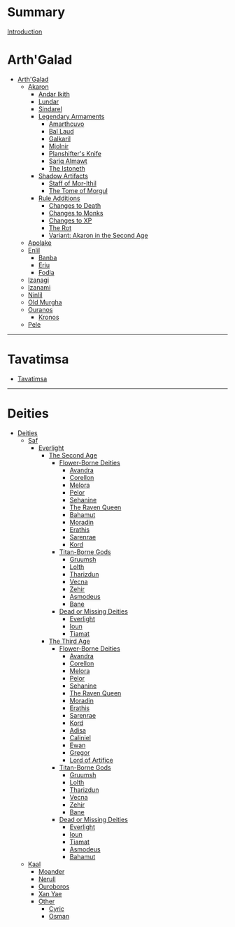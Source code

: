 # Summary

[Introduction](./Introduction.md)

# Arth'Galad
- [Arth'Galad](./Arth'Galad/Arth'Galad.md)
    - [Akaron](./Arth'Galad/Akaron.md)
        - [Andar Ikith](<./Arth'Galad/Akaron/Andar Ikith/Andar Ikith.md>)
        - [Lundar](./Arth'Galad/Akaron/Lundar/Lundar.md)
        - [Sindarel](./Arth'Galad/Akaron/Sindarel/Sindarel.md)
        - [Legendary Armaments](<./Arth'Galad/Akaron/Legendary Armaments/Legendary Armaments.md>)
            - [Amarthcuvo](<./Arth'Galad/Akaron/Legendary Armaments/Amarthcuvo.md>)
            - [Bal Laud](<Arth'Galad/Akaron/Legendary Armaments/Bal Laud.md>)
            - [Galkaril](<./Arth'Galad/Akaron/Legendary Armaments/Galkaril.md>)
            - [Mjolnir](<./Arth'Galad/Akaron/Legendary Armaments/Mjolnir.md>)
            - [Planshifter's Knife](<./Arth'Galad/Akaron/Legendary Armaments/Planshifter's Knife.md>)
            - [Sariq Almawt](<./Arth'Galad/Akaron/Legendary Armaments/Sariq Almawt.md>)
            - [The Istoneth](<./Arth'Galad/Akaron/Legendary Armaments/The Istoneth.md>)
        - [Shadow Artifacts]()
            - [Staff of Mor-Ithil](<./Arth'Galad/Akaron/Shadow Artifacts/Staff of Mor-Ithil.md>)
            - [The Tome of Morgul](<./Arth'Galad/Akaron/Shadow Artifacts/The Tome of Morgul.md>)
        - [Rule Additions]()
            - [Changes to Death](<./Arth'Galad/Akaron/Rule Additions/Changes to Death.md>)
            - [Changes to Monks](<./Arth'Galad/Akaron/Rule Additions/Changes to Monks.md>)
            - [Changes to XP](<./Arth'Galad/Akaron/Rule Additions/Changes to XP.md>)
            - [The Rot](<./Arth'Galad/Akaron/Rule Additions/The Rot.md>)
            - [Variant: Akaron in the Second Age](<./Arth'Galad/Akaron/Rule Additions/Variant: Akaron in the Second Age.md>)
    - [Apolake]()
    - [Enlil]()
        - [Banba](./Arth'Galad/Enlil/Banba/Banba.md)
        - [Eriu](./Arth'Galad/Enlil/Eriu/Eriu.md)
        - [Fodla](./Arth'Galad/Enlil/Fodla/Fodla.md)
    - [Izanagi]()
    - [Izanami](./Arth'Galad/Izanami/Izanami.md)
    - [Ninlil]()
    - [Old Murgha](<./Arth'Galad/Old Murgha/Old Murgha.md>)
    - [Ouranos]()
        - [Kronos](./Arth'Galad/Ouranos/Kronos/Kronos.md)
    - [Pele]()
---
# Tavatimsa
- [Tavatimsa](./Tavatimsa/Tavatimsa.md)
---
# Deities
- [Deities]()
    - [Saf]()
        - [Everlight]()
            - [The Second Age]()
                - [Flower-Borne Deities]()
                    - [Avandra](<./Deities/Saf/Everlight/Second Age/Flower-Borne Deities/Avandra/Avandra.md>)
                    - [Corellon](<./Deities/Saf/Everlight/Second Age/Flower-Borne Deities/Corellon/Corellon.md>)
                    - [Melora](<./Deities/Saf/Everlight/Second Age/Flower-Borne Deities/Melora/Melora.md>)
                    - [Pelor](<./Deities/Saf/Everlight/Second Age/Flower-Borne Deities/Pelor/Pelor.md>)
                    - [Sehanine](<./Deities/Saf/Everlight/Second Age/Flower-Borne Deities/Sehanine/Sehanine.md>)
                    - [The Raven Queen](<./Deities/Saf/Everlight/Second Age/Flower-Borne Deities/The Raven Queen/The Raven Queen.md>)
                    - [Bahamut](<./Deities/Saf/Everlight/Second Age/Flower-Borne Deities/Bahamut/Bahamut.md>)
                    - [Moradin](<./Deities/Saf/Everlight/Second Age/Flower-Borne Deities/Moradin/Moradin.md>)
                    - [Erathis](<./Deities/Saf/Everlight/Second Age/Flower-Borne Deities/Erathis/Erathis.md>)
                    - [Sarenrae](<./Deities/Saf/Everlight/Second Age/Flower-Borne Deities/Sarenrae/Sarenrae.md>)
                    - [Kord](<./Deities/Saf/Everlight/Second Age/Flower-Borne Deities/Kord/Kord.md>)
                - [Titan-Borne Gods]()
                    - [Gruumsh](<./Deities/Saf/Everlight/Second Age/Titan-Borne Gods/Gruumsh/Gruumsh.md>)
                    - [Lolth](<./Deities/Saf/Everlight/Second Age/Titan-Borne Gods/Lolth/Lolth.md>)
                    - [Tharizdun](<./Deities/Saf/Everlight/Second Age/Titan-Borne Gods/Tharizdun/Tharizdun.md>)
                    - [Vecna](<./Deities/Saf/Everlight/Second Age/Titan-Borne Gods/Vecna/Vecna.md>)
                    - [Zehir](<./Deities/Saf/Everlight/Second Age/Titan-Borne Gods/Zehir/Zehir.md>)
                    - [Asmodeus](<./Deities/Saf/Everlight/Second Age/Titan-Borne Gods/Asmodeus/Asmodeus.md>)
                    - [Bane](<./Deities/Saf/Everlight/Second Age/Titan-Borne Gods/Bane/Bane.md>)
                - [Dead or Missing Deities]()
                    - [Everlight](<./Deities/Saf/Everlight/Second Age/Dead or Missing Deities/Everlight/Everlight.md>)
                    - [Ioun](<./Deities/Saf/Everlight/Second Age/Dead or Missing Deities/Ioun/Ioun.md>)
                    - [Tiamat](<./Deities/Saf/Everlight/Second Age/Dead or Missing Deities/Tiamat/Tiamat.md>)
            - [The Third Age]()
                - [Flower-Borne Deities]()
                    - [Avandra](<./Deities/Saf/Everlight/Third Age/Flower-Borne Deities/Avandra/Avandra.md>)
                    - [Corellon](<./Deities/Saf/Everlight/Third Age/Flower-Borne Deities/Corellon/Corellon.md>)
                    - [Melora](<./Deities/Saf/Everlight/Third Age/Flower-Borne Deities/Melora/Melora.md>)
                    - [Pelor](<./Deities/Saf/Everlight/Third Age/Flower-Borne Deities/Pelor/Pelor.md>)
                    - [Sehanine](<./Deities/Saf/Everlight/Third Age/Flower-Borne Deities/Sehanine/Sehanine.md>)
                    - [The Raven Queen](<./Deities/Saf/Everlight/Third Age/Flower-Borne Deities/The Raven Queen/The Raven Queen.md>)
                    - [Moradin](<./Deities/Saf/Everlight/Third Age/Flower-Borne Deities/Moradin/Moradin.md>)
                    - [Erathis](<./Deities/Saf/Everlight/Third Age/Flower-Borne Deities/Erathis/Erathis.md>)
                    - [Sarenrae](<./Deities/Saf/Everlight/Third Age/Flower-Borne Deities/Sarenrae/Sarenrae.md>)
                    - [Kord](<./Deities/Saf/Everlight/Third Age/Flower-Borne Deities/Kord/Kord.md>)
                    - [Adisa](<./Deities/Saf/Everlight/Third Age/Flower-Borne Deities/Adisa/Adisa.md>)
                    - [Caliniel](<./Deities/Saf/Everlight/Third Age/Flower-Borne Deities/Caliniel/Caliniel.md>)
                    - [Ewan](<./Deities/Saf/Everlight/Third Age/Flower-Borne Deities/Ewan/Ewan.md>)
                    - [Gregor](<./Deities/Saf/Everlight/Third Age/Flower-Borne Deities/Gregor/Gregor.md>)
                    - [Lord of Artifice](<./Deities/Saf/Everlight/Third Age/Flower-Borne Deities/Lord of Artifice/Lord of Artifice.md>)
                - [Titan-Borne Gods]()
                    - [Gruumsh](<./Deities/Saf/Everlight/Third Age/Titan-Borne Gods/Gruumsh/Gruumsh.md>)
                    - [Lolth](<./Deities/Saf/Everlight/Third Age/Titan-Borne Gods/Lolth/Lolth.md>)
                    - [Tharizdun](<./Deities/Saf/Everlight/Third Age/Titan-Borne Gods/Tharizdun/Tharizdun.md>)
                    - [Vecna](<./Deities/Saf/Everlight/Third Age/Titan-Borne Gods/Vecna/Vecna.md>)
                    - [Zehir](<./Deities/Saf/Everlight/Third Age/Titan-Borne Gods/Zehir/Zehir.md>)
                    - [Bane](<./Deities/Saf/Everlight/Third Age/Titan-Borne Gods/Bane/Bane.md>)
                - [Dead or Missing Deities]()
                    - [Everlight](<./Deities/Saf/Everlight/Third Age/Dead or Missing Deities/Everlight/Everlight.md>)
                    - [Ioun](<./Deities/Saf/Everlight/Third Age/Dead or Missing Deities/Ioun/Ioun.md>)
                    - [Tiamat](<./Deities/Saf/Everlight/Third Age/Dead or Missing Deities/Tiamat/Tiamat.md>)
                    - [Asmodeus](<./Deities/Saf/Everlight/Third Age/Dead or Missing Deities/Asmodeus/Asmodeus.md>)
                    - [Bahamut](<./Deities/Saf/Everlight/Third Age/Dead or Missing Deities/Bahamut/Bahamut.md>)
    - [Kaal]()
        - [Moander](./Deities/Kaal/Moander/Moander.md)
        - [Nerull](./Deities/Kaal/Nerull/Nerull.md)
        - [Ouroboros](./Deities/Kaal/Ouroboros/Ouroboros.md)
        - [Xan Yae](<./Deities/Kaal/Xan Yae/Xan Yae.md>)
        - [Other]()
            - [Cyric](./Deities/Kaal/Other/Cyric/Cyric.md)
            - [Osman](./Deities/Kaal/Other/Osman/Osman.md)


